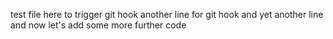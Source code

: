 test file here to trigger git hook
another line for git hook
and yet another line
and now let's add some more
further code